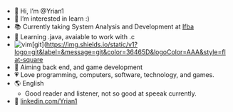 - 👋 Hi, I’m @Yrian1
- 👀 I’m interested in learn :)
- 📚 Currently taking System Analysis and Development at [Ifba](https://portal.ifba.edu.br/ "Federal institute of bahia, located in brazil")
- 🌱 Learning .java, avaiable to work with .c
- ![vim](https://img.shields.io/static/v1?logo=vim&label=&message=vim&color=36465D&logoColor=AAA&style=flat-square)[git](https://img.shields.io/static/v1?logo=git&label=&message=git&color=36465D&logoColor=AAA&style=flat-square
- 🎯 Aiming back end, and game development
- 💗 Love programming, computers, software, technology, and games.
- 🌎 English
  + Good reader and listener, not so good at speeak currently.
- 🔗 [linkedin.com/Yrian1](https://linkedin.com/in/yago-rian)
<!---
Yrian1/Yrian1 is a ✨ special ✨ repository because its `README.md` (this file) appears on your GitHub profile.
You can click the Preview link to take a look at your changes.
--->
